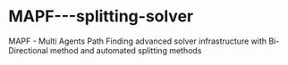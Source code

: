 # MAPF---splitting-solver
MAPF - Multi Agents Path Finding advanced solver infrastructure with Bi-Directional method and automated splitting methods
